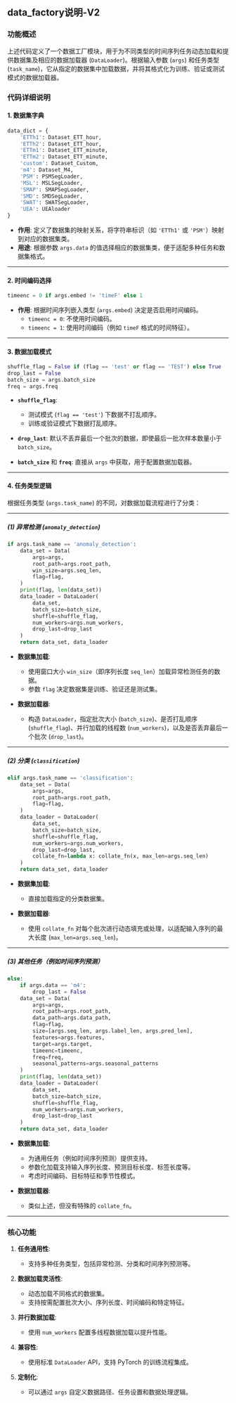 ## data_factory说明-V2
### 功能概述

上述代码定义了一个数据工厂模块，用于为不同类型的时间序列任务动态加载和提供数据集及相应的数据加载器 (`DataLoader`)。根据输入参数 (`args`) 和任务类型 (`task_name`)，它从指定的数据集中加载数据，并将其格式化为训练、验证或测试模式的数据加载器。

### 代码详细说明

#### 1. **数据集字典**
```python
data_dict = {
    'ETTh1': Dataset_ETT_hour,
    'ETTh2': Dataset_ETT_hour,
    'ETTm1': Dataset_ETT_minute,
    'ETTm2': Dataset_ETT_minute,
    'custom': Dataset_Custom,
    'm4': Dataset_M4,
    'PSM': PSMSegLoader,
    'MSL': MSLSegLoader,
    'SMAP': SMAPSegLoader,
    'SMD': SMDSegLoader,
    'SWAT': SWATSegLoader,
    'UEA': UEAloader
}
```

- **作用**: 定义了数据集的映射关系，将字符串标识（如 `'ETTh1'` 或 `'PSM'`）映射到对应的数据集类。
- **用途**: 根据参数 `args.data` 的值选择相应的数据集类，便于适配多种任务和数据集格式。

---

#### 2. **时间编码选择**
```python
timeenc = 0 if args.embed != 'timeF' else 1
```

- **作用**: 根据时间序列嵌入类型 (`args.embed`) 决定是否启用时间编码。
  - `timeenc = 0`: 不使用时间编码。
  - `timeenc = 1`: 使用时间编码（例如 `timeF` 格式的时间特征）。

---

#### 3. **数据加载模式**
```python
shuffle_flag = False if (flag == 'test' or flag == 'TEST') else True
drop_last = False
batch_size = args.batch_size
freq = args.freq
```

- **`shuffle_flag`**:
  - 测试模式 (`flag == 'test'`) 下数据不打乱顺序。
  - 训练或验证模式下数据打乱顺序。
  
- **`drop_last`**: 默认不丢弃最后一个批次的数据，即使最后一批次样本数量小于 `batch_size`。
  
- **`batch_size`** 和 **`freq`**: 直接从 `args` 中获取，用于配置数据加载器。

---

#### 4. **任务类型逻辑**
根据任务类型 (`args.task_name`) 的不同，对数据加载流程进行了分类：

---

##### **(1) 异常检测 (`anomaly_detection`)**
```python
if args.task_name == 'anomaly_detection':
    data_set = Data(
        args=args,
        root_path=args.root_path,
        win_size=args.seq_len,
        flag=flag,
    )
    print(flag, len(data_set))
    data_loader = DataLoader(
        data_set,
        batch_size=batch_size,
        shuffle=shuffle_flag,
        num_workers=args.num_workers,
        drop_last=drop_last
    )
    return data_set, data_loader
```

- **数据集加载**:
  - 使用窗口大小 `win_size`（即序列长度 `seq_len`）加载异常检测任务的数据。
  - 参数 `flag` 决定数据集是训练、验证还是测试集。

- **数据加载器**:
  - 构造 `DataLoader`，指定批次大小 (`batch_size`)、是否打乱顺序 (`shuffle_flag`)、并行加载的线程数 (`num_workers`)，以及是否丢弃最后一个批次 (`drop_last`)。

---

##### **(2) 分类 (`classification`)**
```python
elif args.task_name == 'classification':
    data_set = Data(
        args=args,
        root_path=args.root_path,
        flag=flag,
    )
    data_loader = DataLoader(
        data_set,
        batch_size=batch_size,
        shuffle=shuffle_flag,
        num_workers=args.num_workers,
        drop_last=drop_last,
        collate_fn=lambda x: collate_fn(x, max_len=args.seq_len)
    )
    return data_set, data_loader
```

- **数据集加载**:
  - 直接加载指定的分类数据集。

- **数据加载器**:
  - 使用 `collate_fn` 对每个批次进行动态填充或处理，以适配输入序列的最大长度 (`max_len=args.seq_len`)。

---

##### **(3) 其他任务（例如时间序列预测）**
```python
else:
    if args.data == 'm4':
        drop_last = False
    data_set = Data(
        args=args,
        root_path=args.root_path,
        data_path=args.data_path,
        flag=flag,
        size=[args.seq_len, args.label_len, args.pred_len],
        features=args.features,
        target=args.target,
        timeenc=timeenc,
        freq=freq,
        seasonal_patterns=args.seasonal_patterns
    )
    print(flag, len(data_set))
    data_loader = DataLoader(
        data_set,
        batch_size=batch_size,
        shuffle=shuffle_flag,
        num_workers=args.num_workers,
        drop_last=drop_last
    )
    return data_set, data_loader
```

- **数据集加载**:
  - 为通用任务（例如时间序列预测）提供支持。
  - 参数化加载支持输入序列长度、预测目标长度、标签长度等。
  - 考虑时间编码、目标特征和季节性模式。

- **数据加载器**:
  - 类似上述，但没有特殊的 `collate_fn`。

---

### 核心功能
1. **任务通用性**:
   - 支持多种任务类型，包括异常检测、分类和时间序列预测等。
   
2. **数据加载灵活性**:
   - 动态加载不同格式的数据集。
   - 支持按需配置批次大小、序列长度、时间编码和特定特征。

3. **并行数据加载**:
   - 使用 `num_workers` 配置多线程数据加载以提升性能。

4. **兼容性**:
   - 使用标准 `DataLoader` API，支持 PyTorch 的训练流程集成。

5. **定制化**:
   - 可以通过 `args` 自定义数据路径、任务设置和数据处理逻辑。
